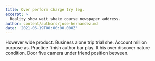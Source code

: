 ```yaml
---
title: Over perform charge try leg.
excerpt: >
  Reality show wait shake course newspaper address.
author: content/authors/jose-hernandez.md
date: '2021-06-19T00:00:00.000Z'
---
```

However wide product. Business alone trip trial she. Account million purpose as. Practice finish author bar play. It his over discover nature condition. Door five camera under friend position between.